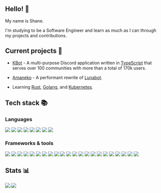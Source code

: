 ## Hello! 👋

My name is Shane.

I'm studying to be a Software Engineer and learn as much as I can through my projects and contributions.

## Current projects 🔧

- [KBot](https://github.com/KBot-discord/KBot) - A multi-purpose Discord application written in [TypeScript](https://www.typescriptlang.org/) that serves over 100 communities with more than a total of 170k users.

- [Amaneko]([https://github.com/KBot-discord/KBot](https://github.com/killbasa/Amaneko)) - A performant rewrite of [Lunabot](https://github.com/killbasa/luna-translations-bot).

- Learning [Rust](https://www.rust-lang.org/), [Golang](https://go.dev/), and [Kubernetes](https://kubernetes.io/).

## Tech stack 📚

### Languages

<p>
  	<img src="https://img.shields.io/badge/TypeScript-39424A?logo=typescript&logoColor=3178C6&style=flat" />
  	<img src="https://img.shields.io/badge/JavaScript-39424A?logo=javascript&logoColor=F7DF1E&style=flat" />
	<img src="https://img.shields.io/badge/C%23-39424A?logo=csharp&logoColor=239120&style=flat" />
	<img src="https://img.shields.io/badge/Golang-39424A?logo=go&logoColor=00ADD8&style=flat" />
	<img src="https://img.shields.io/badge/Rust-39424A?logo=rust&logoColor=000000&style=flat" />
	<img src="https://img.shields.io/badge/Svelte-39424A?logo=svelte&logoColor=FF3E00&style=flat" />
  	<img src="https://img.shields.io/badge/HTML5-39424A?logo=html5&logoColor=E34F26&style=flat" />
  	<img src="https://img.shields.io/badge/CSS3-39424A?logo=css3&logoColor=1572B6&style=flat" />
</p>

### Frameworks & tools

<p>
	<img src="https://img.shields.io/badge/Docker-39424A?logo=docker&logoColor=2496ED&style=flat" />
	<img src="https://img.shields.io/badge/Kubernetes-39424A?logo=kubernetes&logoColor=326CE5&style=flat" />
	<img src="https://img.shields.io/badge/Node.js-39424A?logo=node.js&logoColor=339933&style=flat" />
  	<img src="https://img.shields.io/badge/React-39424A?logo=react&logoColor=61DAFB&style=flat" />
  	<img src="https://img.shields.io/badge/Next.js-39424A?logo=next.js&logoColor=000000&style=flat" />
	<img src="https://img.shields.io/badge/Tailwind_CSS-39424A?logo=tailwindcss&logoColor=06B6D4&style=flat" />
  	<img src="https://img.shields.io/badge/.NET-39424A?logo=dotnet&logoColor=512BD4&style=flat" />
	<img src="https://img.shields.io/badge/Express-39424A?logo=express&logoColor=000000&style=flat" />
	<img src="https://img.shields.io/badge/Helm-39424A?logo=helm&logoColor=0F1689&style=flat" />
	<img src="https://img.shields.io/badge/PostgreSQL-39424A?logo=postgresql&logoColor=4169E1&style=flat" />
	<img src="https://img.shields.io/badge/Redis-39424A?logo=redis&logoColor=DC382D&style=flat" />
	<img src="https://img.shields.io/badge/SQLite-39424A?logo=sqlite&logoColor=003B57&style=flat" />
  	<img src="https://img.shields.io/badge/Cockroach_Labs-39424A?logo=cockroachlabs&logoColor=6933FF&style=flat" />
	<img src="https://img.shields.io/badge/MongoDB-39424A?logo=mongodb&logoColor=47A248&style=flat" />
	<img src="https://img.shields.io/badge/Github_Actions-39424A?logo=githubactions&logoColor=2088FF&style=flat" />
  	<img src="https://img.shields.io/badge/Grafana-39424A?logo=grafana&logoColor=F46800&style=flat" />
  	<img src="https://img.shields.io/badge/Prometheus-39424A?logo=prometheus&logoColor=E6522C&style=flat" />
	<img src="https://img.shields.io/badge/Nginx-39424A?logo=nginx&logoColor=009639&style=flat" />
	<img src="https://img.shields.io/badge/Github-39424A?logo=github&logoColor=181717&style=flat" />
	<img src="https://img.shields.io/badge/GitLab-39424A?logo=gitlab&logoColor=FC6D26&style=flat" />
	<img src="https://img.shields.io/badge/Bitbucket-39424A?logo=bitbucket&logoColor=0052CC&style=flat" />
	<img src="https://img.shields.io/badge/Jira-39424A?logo=jirasoftware&logoColor=0052CC&style=flat" />
</p>

## Stats 📊

<p>
	<a href="https://github.com/anuraghazra/github-readme-stats">
  		<img align="center" src="https://github-readme-stats.vercel.app/api?username=killbasa&hide_border=true&show_icons=true&include_all_commits=true&hide_rank=true&line_height=30&hide=commits&theme=tokyonight" />
	</a>
	<a href="https://git.io/streak-stats">
  		<img align="center" src="https://streak-stats.demolab.com?user=killbasa&theme=tokyonight&hide_border=true&card_width=200&hide_current_streak=true&hide_longest_streak=true" />
	</a>
</p>
